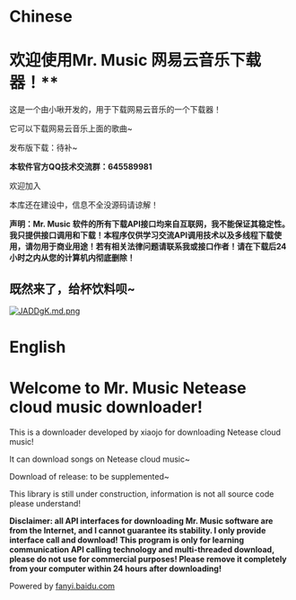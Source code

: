 # Chinese

# 欢迎使用Mr. Music 网易云音乐下载器！**

这是一个由小啾开发的，用于下载网易云音乐的一个下载器！

它可以下载网易云音乐上面的歌曲~

发布版下载：待补~

**本软件官方QQ技术交流群：645589981**

欢迎加入

本库还在建设中，信息不全没源码请谅解！

**声明：Mr. Music 软件的所有下载API接口均来自互联网，我不能保证其稳定性。我只提供接口调用和下载！本程序仅供学习交流API调用技术以及多线程下载使用，请勿用于商业用途！若有相关法律问题请联系我或接口作者！请在下载后24小时之内从您的计算机内彻底删除！**

## 既然来了，给杯饮料呗~

[![JADDgK.md.png](https://s1.ax1x.com/2020/04/16/JADDgK.md.png)](https://imgchr.com/i/JADDgK)

# English

# Welcome to Mr. Music Netease cloud music downloader!



This is a downloader developed by xiaojo for downloading Netease cloud music!



It can download songs on Netease cloud music~



Download of release: to be supplemented~



This library is still under construction, information is not all source code please understand!



**Disclaimer: all API interfaces for downloading Mr. Music software are from the Internet, and I cannot guarantee its stability. I only provide interface call and download! This program is only for learning communication API calling technology and multi-threaded download, please do not use for commercial purposes! Please remove it completely from your computer within 24 hours after downloading!**

Powered by [fanyi.baidu.com](fanyi.baidu.com)
